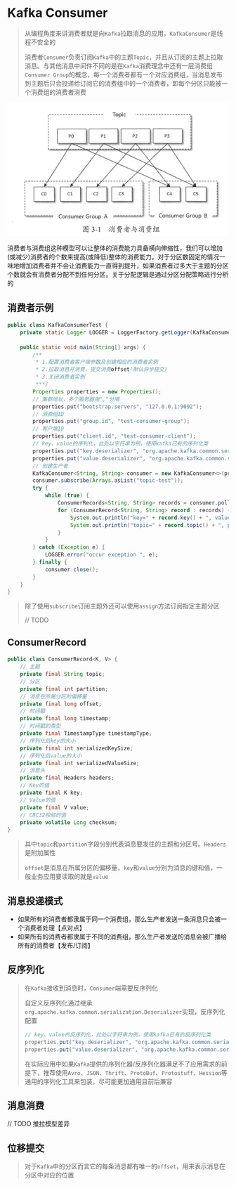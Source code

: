 # Kafka Consumer

> 从编程角度来讲消费者就是向`Kafka`拉取消息的应用，`KafkaConsumer`是线程不安全的
>
> 消费者`Consumer`负责订阅`Kafka`中的主题`Topic`，并且从订阅的主题上拉取消息。与其他消息中间件不同的是在`Kafka`消费理念中还有一层消费组`Consumer Group`的概念，每一个消费者都有一个对应消费组，当消息发布到主题后只会投递给订阅它的消费组中的一个消费者，即每个分区只能被一个消费组的消费者消费

![消费者与消费组](https://raw.githubusercontent.com/RobertoHuang/RGP-LEARNING/master/Kafka/images/%E6%B6%88%E8%B4%B9%E8%80%85%E4%B8%8E%E6%B6%88%E8%B4%B9%E7%BB%84.png)

消费者与消费组这种模型可以让整体的消费能力具备横向伸缩性，我们可以增加(或减少)消费者的个数来提高(或降低)整体的消费能力。对于分区数固定的情况一味地增加消费者并不会让消费能力一直得到提升，如果消费者过多大于主题的分区个数就会有消费者分配不到任何分区。关于分配逻辑是通过分区分配策略进行分析的

## 消费者示例

```java
public class KafkaConsumerTest {
    private static Logger LOGGER = LoggerFactory.getLogger(KafkaConsumerTest.class);

    public static void main(String[] args) {
        /**
         * 1.配置消费者客户端参数及创建相应的消费者实例
         * 2.拉取消息并消费，提交消费offset(默认异步提交)
         * 3.关闭消费者实例
         ***/
        Properties properties = new Properties();
        // 集群地址，多个服务器用","分隔
        properties.put("bootstrap.servers", "127.0.0.1:9092");
        // 消费组ID
        properties.put("group.id", "test-consumer-group");
        // 客户端ID
        properties.put("client.id", "test-consumer-client");
        // key、value的序列化，此处以字符串为例，使用kafka已有的序列化类
        properties.put("key.deserializer", "org.apache.kafka.common.serialization.StringDeserializer");
        properties.put("value.deserializer", "org.apache.kafka.common.serialization.StringDeserializer");
        // 创建生产者
        KafkaConsumer<String, String> consumer = new KafkaConsumer<>(properties);
        consumer.subscribe(Arrays.asList("topic-test"));
        try {
            while (true) {
                ConsumerRecords<String, String> records = consumer.poll(Duration.ofMillis(1000));
                for (ConsumerRecord<String, String> record : records) {
                    System.out.println("key=" + record.key() + ", value=" + record.value());
                    System.out.println("topic=" + record.topic() + ", partition=" + record.partition() + ",offset=" + record.offset());
                }
            }
        } catch (Exception e) {
            LOGGER.error("occur exception ", e);
        } finally {
            consumer.close();
        }
    }
}
```

> 除了使用`subscribe`订阅主题外还可以使用`assign`方法订阅指定主题分区
>
> // TODO

## ConsumerRecord

```java
public class ConsumerRecord<K, V> {
    // 主题
    private final String topic;
    // 分区
    private final int partition;
    // 消息在所属分区的偏移量
    private final long offset;
    // 时间戳
    private final long timestamp;
    // 时间戳的类型
    private final TimestampType timestampType;
    // 序列化后key的大小
    private final int serializedKeySize;
    // 序列化后value的大小
    private final int serializedValueSize;
    // 消息头
    private final Headers headers;
    // Key的值
    private final K key;
    // Value的值
    private final V value;
    // CRC32校验的值
    private volatile Long checksum;
}
```

> 其中`topic`和`partition`字段分别代表消息要发往的主题和分区号。`Headers`是附加属性
>
> `offset`是消息在所属分区的偏移量，`key`和`value`分别为消息的键和值，一般业务应用要读取的就是`value`

## 消息投递模式

- 如果所有的消费者都隶属于同一个消费组，那么生产者发送一条消息只会被一个消费者处理【点对点】
- 如果所有的消费者都隶属于不同的消费组，那么生产者发送的消息会被广播给所有的消费者【发布/订阅】

## 反序列化

> 在`Kafka`接收到消息时，`Consumer`端需要反序列化
>
> 自定义反序列化通过继承`org.apache.kafka.common.serialization.Deserializer`实现，反序列化配置
>
> ```java
> // key、value的反序列化，此处以字符串为例，使用kafka已有的反序列化类
> properties.put("key.deserializer", "org.apache.kafka.common.serialization.StringDeserializer");
> properties.put("value.deserializer", "org.apache.kafka.common.serialization.StringDeserializer");
> ```
>
> 在实际应用中如果`Kafka`提供的序列化器/反序列化器满足不了应用需求的前提下，推荐使用`Avro`、`JSON`、`Thrift`、`ProtoBuf`、`Protostuff`、`Hession`等通用的序列化工具来包装，尽可能更加通用且前后兼容

## 消息消费

// TODO 推拉模型差异

## 位移提交

> 对于`Kafka`中的分区而言它的每条消息都有唯一的`offset`，用来表示消息在分区中对应的位置